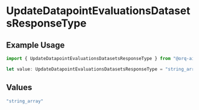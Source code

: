 # UpdateDatapointEvaluationsDatasetsResponseType

## Example Usage

```typescript
import { UpdateDatapointEvaluationsDatasetsResponseType } from "@orq-ai/node/models/operations";

let value: UpdateDatapointEvaluationsDatasetsResponseType = "string_array";
```

## Values

```typescript
"string_array"
```